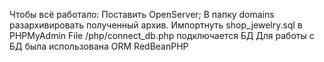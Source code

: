 Чтобы всё работало:
Поставить OpenServer; В папку domains разархивировать полученный архив.
Импортнуть shop_jewelry.sql в PHPMyAdmin
File /php/connect_db.php подключается БД
Для работы с БД была использована ORM RedBeanPHP
